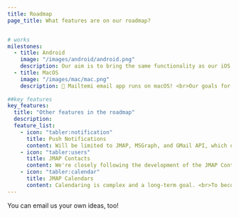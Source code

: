 ```yaml
---
title: Roadmap
page_title: What features are on our roadmap?


# works
milestones:
  - title: Android
    image: "/images/android/android.png"
    description: Our aim is to bring the same functionality as our iOS version to Android, using native Android components and UX principles. <br>This will ensure a seamless, optimized, and intuitive email experience tailored for Android users. <br><br>The alpha stage of developing our Android app is underway, and we are gearing up for a beta program. If you're interested in testing and providing feedback, please contact us at **support@mailtemi.com** to join the initiative in refining and enhancing our Android experience. 
  - title: MacOS
    image: "/images/mac/mac.png"
    description: 🚀 Mailtemi email app runs on macOS! <br>Our goals for the MacOS version of our app are ambitious. <br>We aim to provide full offline support, not just a cached subset of messages like in mobile versions We're also working on features that will allow you to copy or move messages between accounts. <br><br>Additionally, we're developing the ability to import and export messages in **[MBOX](https://en.wikipedia.org/wiki/Mbox)** format. <br>While there is still work to be done, we're excited about the progress we've made so far.
              
##key features
key_features:
  title: "Other features in the roadmap"
  description:  
  feature_list:
    - icon: "tabler:notification"  
      title: Push Notifications
      content: Will be limited to JMAP, MSGraph, and GMail API, which offer this notification mechanisms.<br><br>IMAP cannot achieve push notifications without requiring access to the user's password, which is not acceptable and will not be supported.
    - icon: "tabler:users"  
      title: JMAP Contacts
      content: We're closely following the development of the JMAP Contacts specification. <br> Once it has completed the RFC process, we plan to support it in our application. <br>This will allow us to provide even more robust and efficient contact management features.
    - icon: "tabler:calendar"  
      title: JMAP Calendars
      content: Calendaring is complex and a long-term goal. <br>To become a fully-featured collaboration app, we are committed to adding JMAP calendar support in the future.
---
```

You can email us your own ideas, too!<br /><br />
